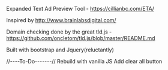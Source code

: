 Expanded Text Ad Preview Tool - https://cillianbc.com/ETA/

Inspired by http://www.brainlabsdigital.com/

Domain checking done by the great tld.js - https://github.com/oncletom/tld.js/blob/master/README.md

Built with bootstrap and Jquery(reluctantly)

//----To-Do-------//
Rebuild with vanilla JS
Add clear all button
